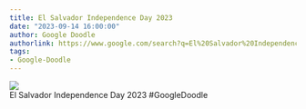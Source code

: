 ```yaml
---
title: El Salvador Independence Day 2023
date: "2023-09-14 16:00:00"
author: Google Doodle
authorlink: https://www.google.com/search?q=El%20Salvador%20Independence%20Day%202023
tags:
- Google-Doodle
---
```

<img src="https://www.google.com/logos/doodles/2023/el-salvador-independence-day-2023-6753651837109936-law.gif" referrerpolicy="no-referrer"><br>El Salvador Independence Day 2023 #GoogleDoodle